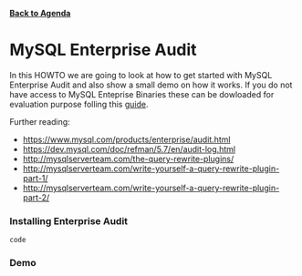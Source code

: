 **[Back to Agenda](./../README.md)**

# MySQL Enterprise Audit

In this HOWTO we are going to look at how to get started with MySQL Enterprise Audit and also show a small demo on how it works. If you do not have access to MySQL Enteprise Binaries these can be dowloaded for evaluation purpose folling this [guide](/labs/edelivery-ee.md).

Further reading:
* https://www.mysql.com/products/enterprise/audit.html
* https://dev.mysql.com/doc/refman/5.7/en/audit-log.html
* http://mysqlserverteam.com/the-query-rewrite-plugins/
* http://mysqlserverteam.com/write-yourself-a-query-rewrite-plugin-part-1/
* http://mysqlserverteam.com/write-yourself-a-query-rewrite-plugin-part-2/

### Installing Enterprise Audit

```
code
```
### Demo

